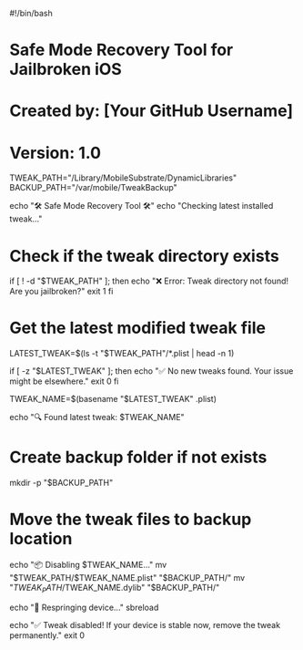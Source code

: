 #!/bin/bash

# Safe Mode Recovery Tool for Jailbroken iOS
# Created by: [Your GitHub Username]
# Version: 1.0

TWEAK_PATH="/Library/MobileSubstrate/DynamicLibraries"
BACKUP_PATH="/var/mobile/TweakBackup"

echo "🛠 Safe Mode Recovery Tool 🛠"
echo "Checking latest installed tweak..."

# Check if the tweak directory exists
if [ ! -d "$TWEAK_PATH" ]; then
    echo "❌ Error: Tweak directory not found! Are you jailbroken?"
    exit 1
fi

# Get the latest modified tweak file
LATEST_TWEAK=$(ls -t "$TWEAK_PATH"/*.plist | head -n 1)

if [ -z "$LATEST_TWEAK" ]; then
    echo "✅ No new tweaks found. Your issue might be elsewhere."
    exit 0
fi

TWEAK_NAME=$(basename "$LATEST_TWEAK" .plist)

echo "🔍 Found latest tweak: $TWEAK_NAME"

# Create backup folder if not exists
mkdir -p "$BACKUP_PATH"

# Move the tweak files to backup location
echo "📦 Disabling $TWEAK_NAME..."
mv "$TWEAK_PATH/$TWEAK_NAME.plist" "$BACKUP_PATH/"
mv "$TWEAK_PATH/$TWEAK_NAME.dylib" "$BACKUP_PATH/"

echo "🔄 Respringing device..."
sbreload

echo "✅ Tweak disabled! If your device is stable now, remove the tweak permanently."
exit 0

